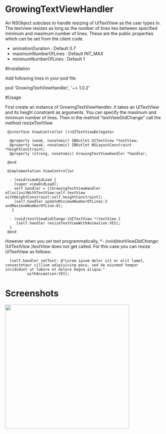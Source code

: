 # GrowingTextViewHandler
An NSObject subclass to handle resizing of UITextView as the user types in. The textview resizes as long as the number of lines lies between specified minimum and maximum number of lines. 
These are the public properties which can be set from the client code.
  * animationDuration    : Default 0.7
  * maximumNumberOfLines : Default INT_MAX
  * minimumNumberOfLines : Default 1

#Installation

Add following lines in your pod file  

pod 'GrowingTextViewHandler', '~> 1.0.2'

#Usage

First create an instance of GrowingTextViewHandler. It takes an UITextView and its height constraint as arguments. You can specify the maximum and minimum number of lines. Then in the method "textViewDidChange" call the method resizeTextView  

     @interface ViewController ()<UITextViewDelegate>

      @property (weak, nonatomic) IBOutlet UITextView *textView;
      @property (weak, nonatomic) IBOutlet NSLayoutConstraint *heightConstraint;
      @property (strong, nonatomic) GrowingTextViewHandler *handler;

     @end

     @implementation ViewController

      - (void)viewDidLoad {
        [super viewDidLoad];
        self.handler = [[GrowingTextViewHandler alloc]initWithTextView:self.textView withHeightConstraint:self.heightConstraint];
	    [self.handler updateMinimumNumberOfLines:3 andMaximumNumberOfLine:8];
       }

      - (void)textViewDidChange:(UITextView *)textView {
         [self.handler resizeTextViewWithAnimation:YES];
      }
     @end

However when you set text programmatically, **- (void)textViewDidChange:(UITextView *)textView** does not get called. For this case you can resize UITextView as follows:

	  [self.handler setText: @"Lorem ipsum dolor sit er elit lamet, consectetaur cillium adipisicing pecu, sed do eiusmod tempor incididunt ut labore et dolore magna aliqua."
	          withAnimation:YES];
# Screenshots
  <img src="https://cloud.githubusercontent.com/assets/3590619/8056375/1c37993a-0ec5-11e5-9a8b-1708ba2e4c6f.gif" width="400" display="inline-block">
